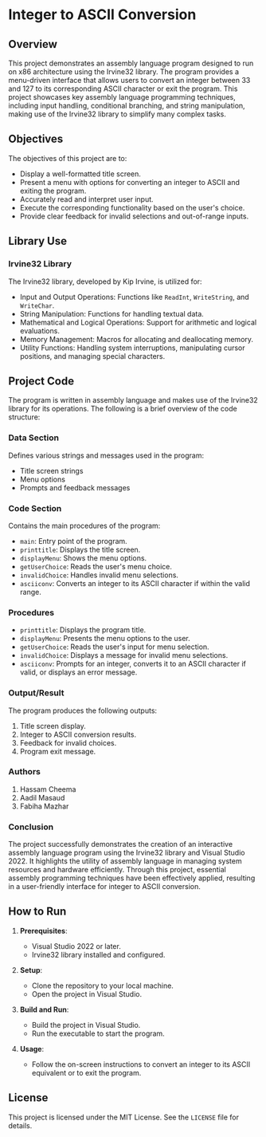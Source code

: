 # Integer to ASCII Conversion

## Overview

This project demonstrates an assembly language program designed to run on x86 architecture using the Irvine32 library. The program provides a menu-driven interface that allows users to convert an integer between 33 and 127 to its corresponding ASCII character or exit the program. This project showcases key assembly language programming techniques, including input handling, conditional branching, and string manipulation, making use of the Irvine32 library to simplify many complex tasks.

## Objectives

The objectives of this project are to:
- Display a well-formatted title screen.
- Present a menu with options for converting an integer to ASCII and exiting the program.
- Accurately read and interpret user input.
- Execute the corresponding functionality based on the user's choice.
- Provide clear feedback for invalid selections and out-of-range inputs.

## Library Use

### Irvine32 Library
The Irvine32 library, developed by Kip Irvine, is utilized for:
- Input and Output Operations: Functions like `ReadInt`, `WriteString`, and `WriteChar`.
- String Manipulation: Functions for handling textual data.
- Mathematical and Logical Operations: Support for arithmetic and logical evaluations.
- Memory Management: Macros for allocating and deallocating memory.
- Utility Functions: Handling system interruptions, manipulating cursor positions, and managing special characters.

## Project Code

The program is written in assembly language and makes use of the Irvine32 library for its operations. The following is a brief overview of the code structure:

### Data Section
Defines various strings and messages used in the program:
- Title screen strings
- Menu options
- Prompts and feedback messages

### Code Section
Contains the main procedures of the program:
- `main`: Entry point of the program.
- `printtitle`: Displays the title screen.
- `displayMenu`: Shows the menu options.
- `getUserChoice`: Reads the user's menu choice.
- `invalidChoice`: Handles invalid menu selections.
- `asciiconv`: Converts an integer to its ASCII character if within the valid range.

### Procedures
- `printtitle`: Displays the program title.
- `displayMenu`: Presents the menu options to the user.
- `getUserChoice`: Reads the user's input for menu selection.
- `invalidChoice`: Displays a message for invalid menu selections.
- `asciiconv`: Prompts for an integer, converts it to an ASCII character if valid, or displays an error message.

### Output/Result

The program produces the following outputs:
1. Title screen display.
2. Integer to ASCII conversion results.
3. Feedback for invalid choices.
4. Program exit message.

### Authors

1. Hassam Cheema
2. Aadil Masaud
3. Fabiha Mazhar

### Conclusion

The project successfully demonstrates the creation of an interactive assembly language program using the Irvine32 library and Visual Studio 2022. It highlights the utility of assembly language in managing system resources and hardware efficiently. Through this project, essential assembly programming techniques have been effectively applied, resulting in a user-friendly interface for integer to ASCII conversion.

## How to Run

1. **Prerequisites**:
   - Visual Studio 2022 or later.
   - Irvine32 library installed and configured.

2. **Setup**:
   - Clone the repository to your local machine.
   - Open the project in Visual Studio.

3. **Build and Run**:
   - Build the project in Visual Studio.
   - Run the executable to start the program.

4. **Usage**:
   - Follow the on-screen instructions to convert an integer to its ASCII equivalent or to exit the program.

## License

This project is licensed under the MIT License. See the `LICENSE` file for details.
